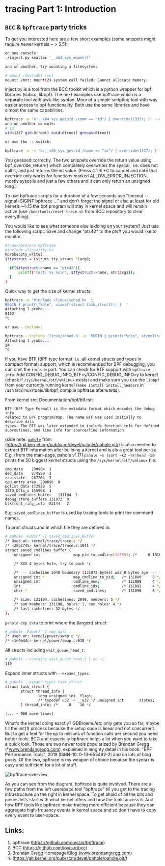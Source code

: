 tracing Part 1: Introduction
================================================================================


`BCC` & `bpftrace` party tricks
--------------------------------------------------------------------------------

To get you interested here are a few short examples (some snippets might require newer kernels ~ > 5.5):

```bash
on one console:
./inject.py kmalloc '__x64_sys_mount()' 

and on another, try mounting a filesystem:

# mount /dev/sdb1 /mnt
mount: /mnt: mount(2) system call failed: Cannot allocate memory.
```

inject.py is a tool from the BCC toolkit which is a python wrapper for bpf libraries (libbcc, libbpf). The next examples use bpftrace which is a separate tool with awk-like syntax. More of a simple scripting tool with way easier access to bpf functionality. Both use the same libraries and have almost the same capabilities.

```bash
bpftrace -e 'k:__x64_sys_getuid /comm == "id"/ { override(1337); }' --unsafe
and on another console:
# id
uid=1337 gid=0(root) euid=0(root) groups=0(root)

or use the -c switch:

bpftrace -v -e 'k:__x64_sys_getuid /comm == "id"/ { override(1337); }' --unsafe -c "/usr/bin/id"
```

You guessed correctly. The two snippets override the return value using bpf_override_return() which completely overwrites the syscall, i.e. does not call it, and just returns the int value.
(Press CTRL+C to cancel and note that override only works for functions marked ALLOW_ERROR_INJECTION, mostly syscalls and just a few others and it can only return an unsigned long.)

To use bpftrace scripts for a duration of a few seconds use "timeout --signal=SIGINT bpftrace ..." and don't forget the signal or else at least for old kernels ~4.15 the bpf program will stay in kernel space and will remain active (use `/bcc/tools/reset-trace.sh` from BCC repository to clear everything).

You would like to see what someone else is doing on your system? Just use the following script.
Save and change "pts42" to the pts# you would like to monitor.

```bash
#!/usr/bin/env bpftrace
#include <linux/tty.h>
kprobe:pty_write{
$ttystruct = (struct tty_struct *)arg0;

  if($ttystruct->name == "pts42"){
	  printf("test: %s %s\n", $ttystruct->name, str(arg1));
  }
}
```


Quick way to get the size of kernel structs:

```bash
bpftrace -e '#include <linux/sched.h>  \ 
BEGIN { printf("%d\n", sizeof(struct task_struct)); }  '
Attaching 1 probe...
9152
^C

or use --include:

bpftrace --include 'linux/sched.h' -e 'BEGIN { printf("%d\n", sizeof(struct task_cputime)); }  '
Attaching 1 probe...
24
^C

```

If you have BTF (BPF type format: i.e. all kernel structs and types in compact format) support, which is recommended for BPF debugging, you can omit the `include` part. You can check for BTF support with `bpftrace --info`. Add CONFIG_DEBUG_INFO_BTF=y/CONFIG_DEBUG_INFO=y to kernel (check if `/sys/kernel/btf/vmlinux` exists) and make sure you use the `libbpf` from your currently running kernel (`make install install_headers` in /usr/src/linux/tools/lib/bpf, compile bpftrace afterwards).

From kernel src: Documentation/bpf/btf.rst:
```
BTF (BPF Type Format) is the metadata format which encodes the debug info
related to BPF program/map. The name BTF was used initially to describe data
types. The BTF was later extended to include function info for defined
subroutines, and line info for source/line information.
```


(side note: [`pahole`](#pahole) from (https://git.kernel.org/pub/scm/devel/pahole/pahole.git/) is also needed to extract BTF information after building a kernel and is als a great tool per se. E.g. (from the man-page, pahole v1.17) `pahole −s |sort −k2 −nr|head -50` prints the 50 biggest kernel structs using the `/sys/kernel/btf/vmlinux` file:

```
cmp_data	290904	1
dec_data	274520	1
rcu_state	267264	7
cpu_entry_area	208896	0
pglist_data	172928	5
ZSTD_DCtx_s	155968	1
saved_cmdlines_buffer	131104	1
debug_store_buffers	131072	0
blkfront_ring_info	82144	2
```

E.g. `saved_cmdlines_buffer` is used by tracing tools to print the command names.

To print structs and in which file they are defined in:

```bash
# pahole -Fdwarf -I saved_cmdlines_buffer
/* Used at: kernel/trace/trace.c */
/* <28bc745> kernel/trace/trace.c:1941 */
struct saved_cmdlines_buffer {
	unsigned int               map_pid_to_cmdline[32769]; /*     0 131076 */

	/* XXX 4 bytes hole, try to pack */

	/* --- cacheline 2048 boundary (131072 bytes) was 8 bytes ago --- */
	unsigned int *             map_cmdline_to_pid;   /* 131080     8 */
	unsigned int               cmdline_num;          /* 131088     4 */
	int                        cmdline_idx;          /* 131092     4 */
	char *                     saved_cmdlines;       /* 131096     8 */

	/* size: 131104, cachelines: 2049, members: 5 */
	/* sum members: 131100, holes: 1, sum holes: 4 */
	/* last cacheline: 32 bytes */
};

```


`pahole cmp_data` to print where the (largest) struct:

```bash
# pahole -Fdwarf -I cmp_data
/* Used at: kernel/power/swap.c */
/* <1e0b44c> kernel/power/swap.c:618 */

```

All structs including `wait_queue_head_t`:
```bash
# pahole --contains wait_queue_head_t | wc -l
110
```

Expand inner structs with `--expand_types`.

 ```bash
 # pahole --expand_types task_struct 
 struct task_struct {
        struct thread_info {
                long unsigned int  flags;                                                /*     0     8 */
                /* typedef u32 -> __u32 */ unsigned int       status;                    /*     8     4 */
        } thread_info; /*     0    16 */

[... ~ 900 more lines]

 ```


What's the kernel doing exactly? GDB/qemu/etc only gets you so far, maybe till the init(1) process because the setup code is linear and not concurrent. But to get a feel for the up to millions of function calls per second you need better tools: BCC and especially bpftrace helps a lot when you want to take a quick look. Those are two newer tools popularized by Brendan Gregg (*www.brendangregg.com), explained in lenghty detail in his book: "BPF Performance Tools", 2019 (ISBN-10: 0-13-655482-2) and on lots of blog posts. Of the two, bpftrace is my weapon of choice because the syntax is easy and sufficient for a lot of stuff.

![bpftrace-overview](https://raw.githubusercontent.com/iovisor/bpftrace/master/images/bpftrace_internals_2018.png)


As you can see from the diagram, bpftrace is quite involved. There are a few paths from the left userspace tool "bpftrace" till you get to the tracing infrastructure on the right in kernel space. To get ahold of all the bits and pieces let's start with what kernel offers and how the tools access it. And how BPF tools like bpftrace make tracing more efficient because they can aggregate high-frquency events in kernel space and so don't have to copy every event to user-space.


## Links:
1. <a name="bpftrace"></a> bpftrace (https://github.com/iovisor/bpftrace)
1. <a name="BCC"></a> BCC (https://github.com/iovisor/bcc)
1. <a name="bgregg"></a> Brendan Gregg Homepage/Blog (www.brendangregg.com)
1. <a name="pahole"></a> (https://git.kernel.org/pub/scm/devel/pahole/pahole.git/)





